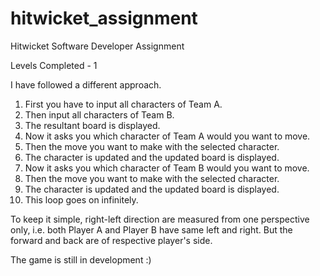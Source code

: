# hitwicket_assignment
Hitwicket Software Developer Assignment

Levels Completed - 1

I have followed a different approach.

1. First you have to input all characters of Team A.
2. Then input all characters of Team B.
3. The resultant board is displayed.
4. Now it asks you which character of Team A would you want to move.
5. Then the move you want to make with the selected character.
6. The character is updated and the updated board is displayed.
7. Now it asks you which character of Team B would you want to move.
8. Then the move you want to make with the selected character.
9. The character is updated and the updated board is displayed.
10. This loop goes on infinitely.

To keep it simple, right-left direction are measured from one perspective only, i.e. both Player A and Player B have same left and right. 
But the forward and back are of respective player's side.

The game is still in development :) 
